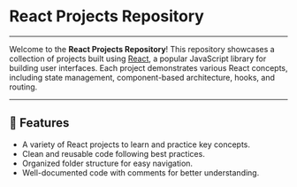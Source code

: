 # React Projects Repository
---

Welcome to the **React Projects Repository**! This repository showcases a collection of projects built using [React](https://reactjs.org/), a popular JavaScript library for building user interfaces. Each project demonstrates various React concepts, including state management, component-based architecture, hooks, and routing.

---

## 🚀 Features
- A variety of React projects to learn and practice key concepts.
- Clean and reusable code following best practices.
- Organized folder structure for easy navigation.
- Well-documented code with comments for better understanding.

